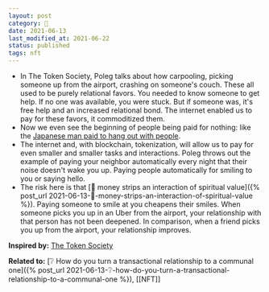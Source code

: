 ```yaml
---
layout: post
category: 🌰
date: 2021-06-13
last_modified_at: 2021-06-22
status: published
tags: nft
---
```

- In The Token Society, Poleg talks about how carpooling, picking someone up from the airport, crashing on someone's couch. These all used to be purely relational favors. You needed to know someone to get help. If no one was available, you were stuck. But if someone was, it's free help and an increased relational bond. The internet enabled us to pay for these favors, it commoditized them.
- Now we even see the beginning of people being paid for nothing: like the [Japanese man paid to hang out with people](https://www.msn.com/en-xl/news/other/japanese-man-gets-paid-for-doing-nothing/ar-BB1duJVh).
- The internet and, with blockchain, tokenization, will allow us to pay for even smaller and smaller tasks and interactions. Poleg throws out the example of paying your neighbor automatically every night that their noise doesn't wake you up. Paying people automatically for smiling to you or saying hello.
- The risk here is that [🌰 money strips an interaction of spiritual value]({% post_url 2021-06-13-🌰-money-strips-an-interaction-of-spiritual-value %}). Paying someone to smile at you cheapens their smiles. When someone picks you up in an Uber from the airport, your relationship with that person has not been deepened. In comparison, when a friend picks you up from the airport, your relationship improves.

**Inspired by:** [The Token Society](https://www.drorpoleg.com/the-token-society/)

**Related to:** [❔ How do you turn a transactional relationship to a communal one]({% post_url 2021-06-13-❔-how-do-you-turn-a-transactional-relationship-to-a-communal-one %}), [[NFT]]